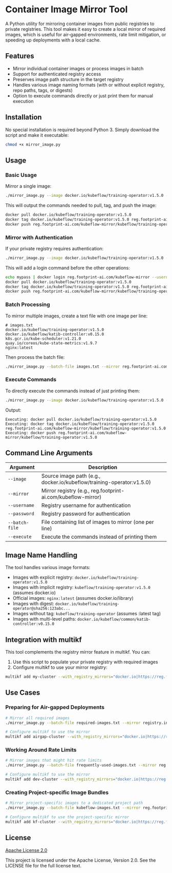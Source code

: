 # Container Image Mirror Tool

A Python utility for mirroring container images from public registries to private registries. This tool makes it easy to create a local mirror of required images, which is useful for air-gapped environments, rate limit mitigation, or speeding up deployments with a local cache.

## Features

- Mirror individual container images or process images in batch
- Support for authenticated registry access
- Preserves image path structure in the target registry
- Handles various image naming formats (with or without explicit registry, repo paths, tags, or digests)
- Option to execute commands directly or just print them for manual execution

## Installation

No special installation is required beyond Python 3. Simply download the script and make it executable:

```bash
chmod +x mirror_image.py
```

## Usage

### Basic Usage

Mirror a single image:

```bash
./mirror_image.py --image docker.io/kubeflow/training-operator:v1.5.0 --mirror reg.footprint-ai.com/kubeflow-mirror
```

This will output the commands needed to pull, tag, and push the image:

```bash
docker pull docker.io/kubeflow/training-operator:v1.5.0
docker tag docker.io/kubeflow/training-operator:v1.5.0 reg.footprint-ai.com/kubeflow-mirror/kubeflow/training-operator:v1.5.0
docker push reg.footprint-ai.com/kubeflow-mirror/kubeflow/training-operator:v1.5.0
```

### Mirror with Authentication

If your private registry requires authentication:

```bash
./mirror_image.py --image docker.io/kubeflow/training-operator:v1.5.0 --mirror reg.footprint-ai.com/kubeflow-mirror --username myuser --password mypass
```

This will add a login command before the other operations:

```bash
echo mypass | docker login reg.footprint-ai.com/kubeflow-mirror --username myuser --password-stdin
docker pull docker.io/kubeflow/training-operator:v1.5.0
docker tag docker.io/kubeflow/training-operator:v1.5.0 reg.footprint-ai.com/kubeflow-mirror/kubeflow/training-operator:v1.5.0
docker push reg.footprint-ai.com/kubeflow-mirror/kubeflow/training-operator:v1.5.0
```

### Batch Processing

To mirror multiple images, create a text file with one image per line:

```
# images.txt
docker.io/kubeflow/training-operator:v1.5.0
docker.io/kubeflow/katib-controller:v0.15.0
k8s.gcr.io/kube-scheduler:v1.21.0
quay.io/coreos/kube-state-metrics:v1.9.7
nginx:latest
```

Then process the batch file:

```bash
./mirror_image.py --batch-file images.txt --mirror reg.footprint-ai.com/kubeflow-mirror
```

### Execute Commands

To directly execute the commands instead of just printing them:

```bash
./mirror_image.py --image docker.io/kubeflow/training-operator:v1.5.0 --mirror reg.footprint-ai.com/kubeflow-mirror --execute
```

Output:

```
Executing: docker pull docker.io/kubeflow/training-operator:v1.5.0
Executing: docker tag docker.io/kubeflow/training-operator:v1.5.0 reg.footprint-ai.com/kubeflow-mirror/kubeflow/training-operator:v1.5.0
Executing: docker push reg.footprint-ai.com/kubeflow-mirror/kubeflow/training-operator:v1.5.0
```

## Command Line Arguments

| Argument | Description |
|----------|-------------|
| `--image` | Source image path (e.g., docker.io/kubeflow/training-operator:v1.5.0) |
| `--mirror` | Mirror registry (e.g., reg.footprint-ai.com/kubeflow-mirror) |
| `--username` | Registry username for authentication |
| `--password` | Registry password for authentication |
| `--batch-file` | File containing list of images to mirror (one per line) |
| `--execute` | Execute the commands instead of printing them |

## Image Name Handling

The tool handles various image formats:

- Images with explicit registry: `docker.io/kubeflow/training-operator:v1.5.0`
- Images with implicit registry: `kubeflow/training-operator:v1.5.0` (assumes docker.io)
- Official images: `nginx:latest` (assumes docker.io/library)
- Images with digest: `docker.io/kubeflow/training-operator@sha256:123abc...`
- Images without tag: `kubeflow/training-operator` (assumes :latest tag)
- Images with multi-level paths: `docker.io/kubeflow/common/katib-controller:v0.15.0`

## Integration with multikf

This tool complements the registry mirror feature in multikf. You can:

1. Use this script to populate your private registry with required images
2. Configure multikf to use your mirror registry:

```bash
multikf add my-cluster --with_registry_mirrors="docker.io|https://reg.footprint-ai.com/kubeflow-mirror"
```

## Use Cases

### Preparing for Air-gapped Deployments

```bash
# Mirror all required images
./mirror_image.py --batch-file required-images.txt --mirror registry.internal --execute

# Configure multikf to use the mirror
multikf add airgap-cluster --with_registry_mirrors="docker.io|https://registry.internal,k8s.gcr.io|https://registry.internal/k8s-mirror"
```

### Working Around Rate Limits

```bash
# Mirror images that might hit rate limits
./mirror_image.py --batch-file frequently-used-images.txt --mirror reg.footprint-ai.com/cache --execute

# Configure multikf to use the mirror
multikf add dev-cluster --with_registry_mirrors="docker.io|https://reg.footprint-ai.com/cache"
```

### Creating Project-specific Image Bundles

```bash
# Mirror project-specific images to a dedicated project path
./mirror_image.py --batch-file kubeflow-images.txt --mirror reg.footprint-ai.com/kubeflow-mirror --execute

# Configure multikf to use the project-specific mirror
multikf add kf-cluster --with_registry_mirrors="docker.io|https://reg.footprint-ai.com/kubeflow-mirror"
```

## License

[Apache License 2.0](LICENSE)

This project is licensed under the Apache License, Version 2.0. See the LICENSE file for the full license text.
